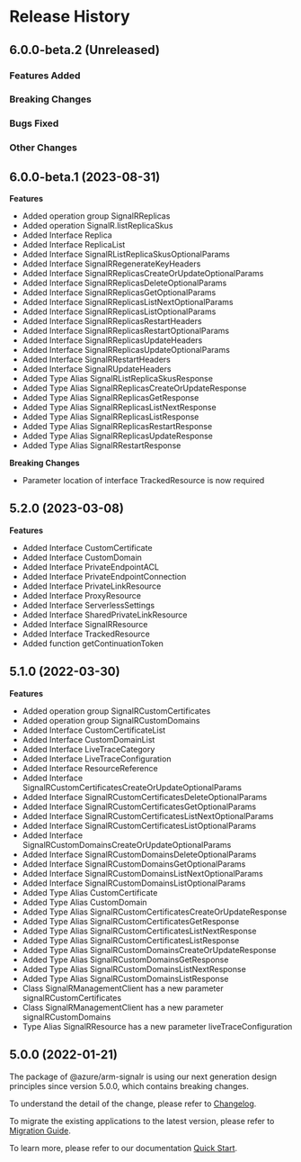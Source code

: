 # Release History

## 6.0.0-beta.2 (Unreleased)

### Features Added

### Breaking Changes

### Bugs Fixed

### Other Changes

## 6.0.0-beta.1 (2023-08-31)

**Features**

- Added operation group SignalRReplicas
- Added operation SignalR.listReplicaSkus
- Added Interface Replica
- Added Interface ReplicaList
- Added Interface SignalRListReplicaSkusOptionalParams
- Added Interface SignalRRegenerateKeyHeaders
- Added Interface SignalRReplicasCreateOrUpdateOptionalParams
- Added Interface SignalRReplicasDeleteOptionalParams
- Added Interface SignalRReplicasGetOptionalParams
- Added Interface SignalRReplicasListNextOptionalParams
- Added Interface SignalRReplicasListOptionalParams
- Added Interface SignalRReplicasRestartHeaders
- Added Interface SignalRReplicasRestartOptionalParams
- Added Interface SignalRReplicasUpdateHeaders
- Added Interface SignalRReplicasUpdateOptionalParams
- Added Interface SignalRRestartHeaders
- Added Interface SignalRUpdateHeaders
- Added Type Alias SignalRListReplicaSkusResponse
- Added Type Alias SignalRReplicasCreateOrUpdateResponse
- Added Type Alias SignalRReplicasGetResponse
- Added Type Alias SignalRReplicasListNextResponse
- Added Type Alias SignalRReplicasListResponse
- Added Type Alias SignalRReplicasRestartResponse
- Added Type Alias SignalRReplicasUpdateResponse
- Added Type Alias SignalRRestartResponse

**Breaking Changes**

- Parameter location of interface TrackedResource is now required

## 5.2.0 (2023-03-08)

**Features**

- Added Interface CustomCertificate
- Added Interface CustomDomain
- Added Interface PrivateEndpointACL
- Added Interface PrivateEndpointConnection
- Added Interface PrivateLinkResource
- Added Interface ProxyResource
- Added Interface ServerlessSettings
- Added Interface SharedPrivateLinkResource
- Added Interface SignalRResource
- Added Interface TrackedResource
- Added function getContinuationToken

## 5.1.0 (2022-03-30)

**Features**

- Added operation group SignalRCustomCertificates
- Added operation group SignalRCustomDomains
- Added Interface CustomCertificateList
- Added Interface CustomDomainList
- Added Interface LiveTraceCategory
- Added Interface LiveTraceConfiguration
- Added Interface ResourceReference
- Added Interface SignalRCustomCertificatesCreateOrUpdateOptionalParams
- Added Interface SignalRCustomCertificatesDeleteOptionalParams
- Added Interface SignalRCustomCertificatesGetOptionalParams
- Added Interface SignalRCustomCertificatesListNextOptionalParams
- Added Interface SignalRCustomCertificatesListOptionalParams
- Added Interface SignalRCustomDomainsCreateOrUpdateOptionalParams
- Added Interface SignalRCustomDomainsDeleteOptionalParams
- Added Interface SignalRCustomDomainsGetOptionalParams
- Added Interface SignalRCustomDomainsListNextOptionalParams
- Added Interface SignalRCustomDomainsListOptionalParams
- Added Type Alias CustomCertificate
- Added Type Alias CustomDomain
- Added Type Alias SignalRCustomCertificatesCreateOrUpdateResponse
- Added Type Alias SignalRCustomCertificatesGetResponse
- Added Type Alias SignalRCustomCertificatesListNextResponse
- Added Type Alias SignalRCustomCertificatesListResponse
- Added Type Alias SignalRCustomDomainsCreateOrUpdateResponse
- Added Type Alias SignalRCustomDomainsGetResponse
- Added Type Alias SignalRCustomDomainsListNextResponse
- Added Type Alias SignalRCustomDomainsListResponse
- Class SignalRManagementClient has a new parameter signalRCustomCertificates
- Class SignalRManagementClient has a new parameter signalRCustomDomains
- Type Alias SignalRResource has a new parameter liveTraceConfiguration

## 5.0.0 (2022-01-21)

The package of @azure/arm-signalr is using our next generation design principles since version 5.0.0, which contains breaking changes.

To understand the detail of the change, please refer to [Changelog](https://aka.ms/js-track2-changelog).

To migrate the existing applications to the latest version, please refer to [Migration Guide](https://aka.ms/js-track2-migration-guide).

To learn more, please refer to our documentation [Quick Start](https://aka.ms/js-track2-quickstart).
